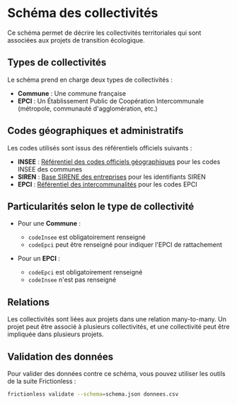 <MenuSchema />

# Schéma des collectivités

Ce schéma permet de décrire les collectivités territoriales qui sont associées aux projets de transition écologique.

## Types de collectivités

Le schéma prend en charge deux types de collectivités :
- **Commune** : Une commune française
- **EPCI** : Un Établissement Public de Coopération Intercommunale (métropole, communauté d'agglomération, etc.)

## Codes géographiques et administratifs

Les codes utilisés sont issus des référentiels officiels suivants :
- **INSEE** : [Référentiel des codes officiels géographiques](https://www.insee.fr/fr/information/2560452) pour les codes INSEE des communes
- **SIREN** : [Base SIRENE des entreprises](https://www.data.gouv.fr/fr/datasets/base-sirene-des-entreprises-et-de-leurs-etablissements-siren-siret/) pour les identifiants SIREN
- **EPCI** : [Référentiel des intercommunalités](https://www.collectivites-locales.gouv.fr/institutions/intercommunalite-et-metropoles) pour les codes EPCI

## Particularités selon le type de collectivité

- Pour une **Commune** :
  - `codeInsee` est obligatoirement renseigné
  - `codeEpci` peut être renseigné pour indiquer l'EPCI de rattachement

- Pour un **EPCI** :
  - `codeEpci` est obligatoirement renseigné
  - `codeInsee` n'est pas renseigné

## Relations

Les collectivités sont liées aux projets dans une relation many-to-many. Un projet peut être associé à plusieurs collectivités, et une collectivité peut être impliquée dans plusieurs projets.

## Validation des données

Pour valider des données contre ce schéma, vous pouvez utiliser les outils de la suite Frictionless :

```bash
frictionless validate --schema=schema.json donnees.csv
```